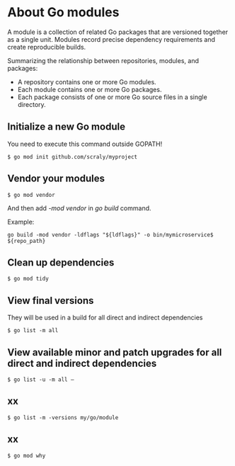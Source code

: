 # About Go modules

A module is a collection of related Go packages that are versioned together as a single unit.
Modules record precise dependency requirements and create reproducible builds.

Summarizing the relationship between repositories, modules, and packages:

* A repository contains one or more Go modules.
* Each module contains one or more Go packages.
* Each package consists of one or more Go source files in a single directory.

## Initialize a new Go module

You need to execute this command outside GOPATH!

```
$ go mod init github.com/scraly/myproject
```

## Vendor your modules

```
$ go mod vendor
```

And then add *-mod vendor* in *go build* command.

Example:

```
go build -mod vendor -ldflags "${ldflags}" -o bin/mymicroservice$ ${repo_path}
```

## Clean up dependencies

```
$ go mod tidy
```

## View final versions

They will be used in a build for all direct and indirect dependencies 

```
$ go list -m all
```

## View available minor and patch upgrades for all direct and indirect dependencies

```
$ go list -u -m all — 
```

## xx

```
$ go list -m -versions my/go/module
```

## xx

```
$ go mod why
```